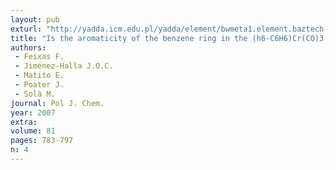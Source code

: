 ```yaml
---
layout: pub
exturl: "http://yadda.icm.edu.pl/yadda/element/bwmeta1.element.baztech-article-BUJ5-0014-0041"
title: "Is the aromaticity of the benzene ring in the (h6-C6H6)Cr(CO)3 complex larger than that of the isolated benzene molecule?"
authors:
 - Feixas F.
 - Jiménez-Halla J.O.C.
 - Matito E.
 - Poater J.
 - Solà M.
journal: Pol J. Chem.
year: 2007
extra: 
volume: 81
pages: 783-797
n: 4
---
```

